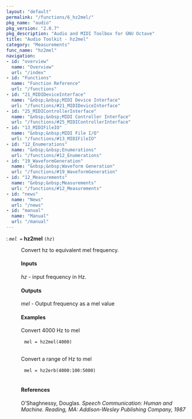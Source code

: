 ```yaml
---
layout: "default"
permalink: "/functions/6_hz2mel/"
pkg_name: "audio"
pkg_version: "2.0.7"
pkg_description: "Audio and MIDI Toolbox for GNU Octave"
title: "Audio Toolkit - hz2mel"
category: "Measurements"
func_name: "hz2mel"
navigation:
- id: "overview"
  name: "Overview"
  url: "/index"
- id: "Functions"
  name: "Function Reference"
  url: "/functions"
- id: "21_MIDIDeviceInterface"
  name: "&nbsp;&nbsp;MIDI Device Interface"
  url: "/functions/#21_MIDIDeviceInterface"
- id: "25_MIDIControllerInterface"
  name: "&nbsp;&nbsp;MIDI Controller Interface"
  url: "/functions/#25_MIDIControllerInterface"
- id: "13_MIDIFileIO"
  name: "&nbsp;&nbsp;MIDI File I/O"
  url: "/functions/#13_MIDIFileIO"
- id: "12_Enumerations"
  name: "&nbsp;&nbsp;Enumerations"
  url: "/functions/#12_Enumerations"
- id: "19_WaveformGeneration"
  name: "&nbsp;&nbsp;Waveform Generation"
  url: "/functions/#19_WaveformGeneration"
- id: "12_Measurements"
  name: "&nbsp;&nbsp;Measurements"
  url: "/functions/#12_Measurements"
- id: "news"
  name: "News"
  url: "/news"
- id: "manual"
  name: "Manual"
  url: "/manual"
---
```

<dl class="first-deftypefn">
<dt class="deftypefn" id="index-hz2mel"><span class="category-def">: </span><span><code class="def-type"><var class="var">mel</var> =</code> <strong class="def-name">hz2mel</strong> <code class="def-code-arguments">(<var class="var">hz</var>)</code><a class="copiable-link" href='#index-hz2mel'></a></span></dt>
<dd><p>Convert hz to equivalent mel frequency.
</p>
<h4 class="subsubheading" id="Inputs">Inputs</h4>
<p><var class="var">hz</var> - input frequency in Hz.
</p>
<h4 class="subsubheading" id="Outputs">Outputs</h4>
<p><var class="var">mel</var> - Output frequency as a mel value
</p>
<h4 class="subsubheading" id="Examples">Examples</h4>
<p>Convert 4000 Hz to mel
 </p><div class="example">
<pre class="example-preformatted"> <code class="code">mel = hz2mel(4000)</code>
 </pre></div>

<p>Convert a range of Hz to mel
 </p><div class="example">
<pre class="example-preformatted"> <code class="code">mel = hz2erb(4000:100:5000)</code>
 </pre></div>

<h4 class="subsubheading" id="References">References</h4>
<p>O&rsquo;Shaghnessy, Douglas. <cite class="cite">Speech Communication: Human and Machine. Reading, MA:
 Addison-Wesley Publishing Company, 1987</cite>
</p>
</dd></dl>